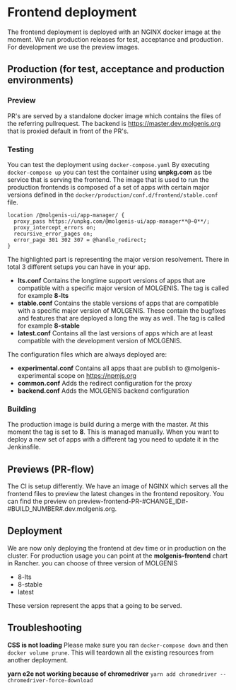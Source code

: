 # Frontend deployment
The frontend deployment is deployed with an NGINX docker image at the moment. We run production releases for test, acceptance and production. For development we use the preview images.

## Production (for test, acceptance and production environments)

### Preview
PR's are served by a standalone docker image which contains the files of the referring pullrequest. The backend is https://master.dev.molgenis.org that is proxied default in front of the PR's. 

### Testing
You can test the deployment using ```docker-compose.yaml```
By executing ```docker-compose up``` you can test the container using **unpkg.com** as tbe service that is serving the frontend. The image that is used to run the production frontends is composed of a set of apps with certain major versions defined in the ```docker/production/conf.d/frontend/stable.conf``` file.

```
location /@molgenis-ui/app-manager/ {
  proxy_pass https://unpkg.com/@molgenis-ui/app-manager**@~0**/;
  proxy_intercept_errors on;
  recursive_error_pages on;
  error_page 301 302 307 = @handle_redirect;
}
```

The highlighted part is representing the major version resolvement. There in total 3 different setups you can have in your app.

- **lts.conf**
  Contains the longtime support versions of apps that are compatible with a specific major version of MOLGENIS. The tag is called for example **8-lts**
- **stable.conf**
  Contains the stable versions of apps that are compatible with a specific major version of MOLGENIS. These contain the bugfixes and features that are deployed a long the way as well. The tag is called for example **8-stable**
- **latest.conf**
  Contains all the last versions of apps which are at least compatible with the development version of MOLGENIS.

The configuration files which are always deployed are:

- **experimental.conf**
  Contains all apps thaat are publish to @molgenis-experimental scope on https://npmjs.org
- **common.conf**
  Adds the redirect configuration for the proxy
- **backend.conf**
  Adds the MOLGENIS backend configuration

### Building
The production image is build during a merge with the master. At this moment the tag is set to **8**. This is managed manually. When you want to deploy a new set of apps with a different tag you need to update it in the Jenkinsfile.

## Previews (PR-flow)
The CI is setup differently. We have an image of NGINX which serves all the frontend files to preview the latest changes in the frontend repository. You can find the preview on preview-frontend-PR-#CHANGE_ID#-#BUILD_NUMBER#.dev.molgenis.org. 

## Deployment
We are now only deploying the frontend at dev time or in production on the cluster. For production usage you can point at the **molgenis-frontend** chart in Rancher. you can choose of three version of MOLGENIS

- 8-lts 
- 8-stable
- latest

These version represent the apps that a going to be served.

## Troubleshooting

**CSS is not loading**
Please make sure you ran ```docker-compose down``` and then ```docker volume prune```. This will teardown all the existing resources from another deployment.

**yarn e2e not working because of chromedriver**
```yarn add chromedriver --chromedriver-force-download```





